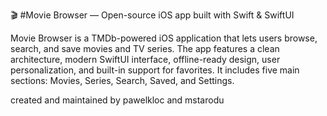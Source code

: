 🎬 #Movie Browser — Open-source iOS app built with Swift & SwiftUI

Movie Browser is a TMDb-powered iOS application that lets users browse, search, and save movies and TV series. The app features a clean architecture, modern SwiftUI interface, offline-ready design, user personalization, and built-in support for favorites. It includes five main sections: Movies, Series, Search, Saved, and Settings.

created and maintained by pawelkloc and mstarodu
